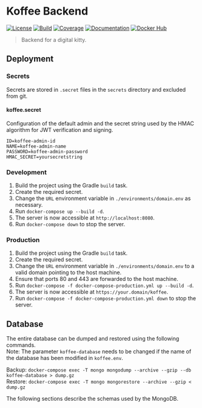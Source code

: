 # Koffee Backend

<p>
    <a href="https://www.apache.org/licenses/LICENSE-2.0"><img alt="License" src="https://img.shields.io/github/license/koffee-project/koffee-backend?color=e9d0b9&style=for-the-badge"></a>
    <a href="https://travis-ci.com/koffee-project/koffee-backend"><img alt="Build" src="https://img.shields.io/travis/com/koffee-project/koffee-backend/develop?color=a9755c&style=for-the-badge"></a>
    <a href="https://codecov.io/gh/koffee-project/koffee-backend"><img alt="Coverage" src="https://img.shields.io/codecov/c/github/koffee-project/koffee-backend?color=b4534b&style=for-the-badge"></a>
    <a href="https://koffee.yeger.eu"><img alt="Documentation" src="https://img.shields.io/badge/Documentation-Available-blue?color=bc9a7c&style=for-the-badge"></a>
    <a href="https://hub.docker.com/repository/docker/deryeger/koffee-backend"><img alt="Docker Hub" src="https://img.shields.io/docker/v/deryeger/koffee-backend?label=Docker%20Hub&sort=date&color=e4d2cf&style=for-the-badge"></a>
</p>

> Backend for a digital kitty.

## Deployment

### Secrets

Secrets are stored in `.secret` files in the `secrets` directory and excluded from git.

#### koffee.secret

Configuration of the default admin and the secret string used by the HMAC algorithm for JWT verification and signing.

```
ID=koffee-admin-id
NAME=koffee-admin-name
PASSWORD=koffee-admin-password
HMAC_SECRET=yoursecretstring
```

### Development

1. Build the project using the Gradle `build` task.
2. Create the required secret.
3. Change the `URL` environment variable in `./environments/domain.env` as necessary.
4. Run `docker-compose up --build -d`.
5. The server is now accessible at `http://localhost:8080`.
6. Run `docker-compose down` to stop the server.

### Production

1. Build the project using the Gradle `build` task.
2. Create the required secret.
3. Change the `URL` environment variable in `./environments/domain.env` to a valid domain pointing to the host machine.
4. Ensure that ports 80 and 443 are forwarded to the host machine.
5. Run `docker-compose -f docker-compose-production.yml up --build -d`.
6. The server is now accessible at `https://your.domain/koffee`.
7. Run `docker-compose -f docker-compose-production.yml down` to stop the server.

## Database

The entire database can be dumped and restored using the following commands.\
Note: The parameter `koffee-database` needs to be changed if the name of the database has been modified in `koffee.env`.

Backup: `docker-compose exec -T mongo mongodump --archive --gzip --db koffee-database > dump.gz`\
Restore: `docker-compose exec -T mongo mongorestore --archive --gzip < dump.gz`

The following sections describe the schemas used by the MongoDB.
